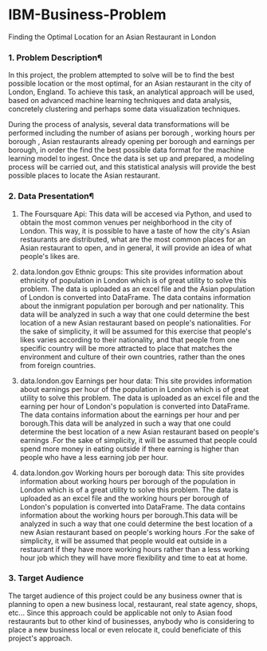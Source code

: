 # IBM-Business-Problem
Finding the Optimal Location for an Asian Restaurant in London

### 1. Problem Description¶
In this project, the problem attempted to solve will be to find the best possible location or the most optimal, for an Asian restaurant in the city of London, England. To achieve this task, an analytical approach will be used, based on advanced machine learning techniques and data analysis, concretely clustering and perhaps some data visualization techniques.


During the process of analysis, several data transformations will be performed including the number of asians per borough , working hours per borough , Asian restaurants already opening per borough and earnings per borough, in order the find the best possible data format for the machine learning model to ingest. Once the data is set up and prepared, a modeling process will be carried out, and this statistical analysis will provide the best possible places to locate the Asian restaurant.

### 2. Data Presentation¶
1. The Foursquare Api: This data will be accesed via Python, and used to obtain the most common venues per neighborhood in the city of London. This way, it is possible to have a taste of how the city's Asian restaurants are distributed, what are the most common places for an Asian restaurant to open, and in general, it will provide an idea of what people's likes are.

2. data.london.gov Ethnic groups: This site provides information about ethnicity of population in London which is of great utility to solve this problem. The data is uploaded as an excel file and the  Asian population of London is converted into DataFrame. The data contains information about the inmigrant population per borough and per nationality. This data will be analyzed in such a way that one could determine the best location of a new Asian restaurant based on people's nationalities. For the sake of simplicity, it will be assumed for this exercise that people's likes varies according to their nationality, and that people from one specific country will be more attracted to place that matches the environment and culture of their own countries, rather than the ones from foreign countries.

3. data.london.gov Earnings per hour data: This site provides information about earnings per hour of the population in London which is of great utility to solve this problem. The data is uploaded as an excel file and the  earning per hour of London's population is converted into DataFrame. The data contains information about the earnings per hour and per borough.This data will be analyzed in such a way that one could determine the best location of a new Asian restaurant based on people's earnings .For the sake of simplicity, it will be assumed that people could spend more money in eating outside if there earning is higher than people who have a less earning job per hour.

4. data.london.gov Working hours per borough data: This site provides information about working hours per borough of the population in London which is of a great utility to solve this problem. The data is uploaded as an excel file and the working hours per borough of London's population is converted into DataFrame. The data contains information about the working hours per borough.This data will be analyzed in such a way that one could determine the best location of a new Asian restaurant based on people's working hours .For the sake of simplicity, it will be assumed that people would eat outside in a restaurant if they have more working hours rather than a less working hour job which they will have more flexibility and time to eat at home.


### 3. Target Audience
The target audience of this project could be any business owner that is planning to open a new business local, restaurant, real state agency, shops, etc... Since this approach could be applicable not only to Asian food restaurants but to other kind of businesses, anybody who is considering to place a new business local or even relocate it, could beneficiate of this project's approach.



